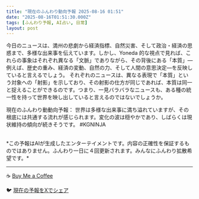 ```yaml
---
title: "現在のふんわり動向予報 2025-08-16 01:51"
date: "2025-08-16T01:51:30.000Z"
tags: [ふんわり予報, AI占い, 日常]
layout: post
---
```


今日のニュースは、満州の悲劇から経済指標、自然災害、そして政治・経済の思惑まで、多様な出来事を伝えています。しかし、Yoneda 的な視点で見れば、これらの事象はそれぞれ異なる「文脈」でありながら、その背後にある「本質」―例えば、歴史の重み、経済の変動、自然の力、そして人間の意思決定―を反映していると言えるでしょう。  それぞれのニュースは、異なる表現で「本質」という対象への「射影」を示しており、その射影の仕方が同じであれば、本質は同一と捉えることができるのです。つまり、一見バラバラなニュースも、ある種の統一性を持って世界を映し出していると言えるのではないでしょうか。


現在のふんわり動動向予報：
世界は多様な出来事に満ち溢れていますが、その根底には共通する流れが感じられます。変化の波は穏やかであり、しばらくは現状維持の傾向が続きそうです。 #KGNINJA

<br>
*この予報はAIが生成したエンターテイメントです。内容の正確性を保証するものではありません。ふんわり一日に４回更新されます。みんなにふんわり拡散希望です。*

---
☕️ [Buy Me a Coffee](https://www.buymeacoffee.com/kgninja)

🐦 [現在の予報をXでシェア](https://twitter.com/intent/tweet?text=%E7%8F%BE%E5%9C%A8%E3%81%AE%E3%81%B5%E3%82%93%E3%82%8F%E3%82%8A%E4%BA%88%E5%A0%B1%3A%20%E3%80%8C%E4%BB%8A%E6%97%A5%E3%81%AE%E3%83%8B%E3%83%A5%E3%83%BC%E3%82%B9%E3%81%AF%E3%80%81%E6%BA%80%E5%B7%9E%E3%81%AE%E6%82%B2%E5%8A%87%E3%81%8B%E3%82%89%E7%B5%8C%E6%B8%88%E6%8C%87%E6%A8%99%E3%80%81%E8%87%AA%E7%84%B6%E7%81%BD%E5%AE%B3%E3%80%81%E3%81%9D%E3%81%97%E3%81%A6%E6%94%BF%E6%B2%BB%E3%83%BB%E7%B5%8C%E6%B8%88%E3%81%AE%E6%80%9D%E6%83%91%E3%81%BE%E3%81%A7%E3%80%81%E5%A4%9A%E6%A7%98%E3%81%AA%E5%87%BA%E6%9D%A5%E4%BA%8B%E3%82%92%E4%BC%9D%E3%81%88%E3%81%A6%E3%81%84%E3%81%BE%E3%81%99%E3%80%82%E3%80%8D%23KGNINJA%20%E7%B6%9A%E3%81%8D%E3%81%AF%E3%83%96%E3%83%AD%E3%82%B0%E3%81%A7%EF%BC%81%F0%9F%91%87&url=https%3A%2F%2Fkg-ninja.github.io%2FFunwariyoso%2F)
